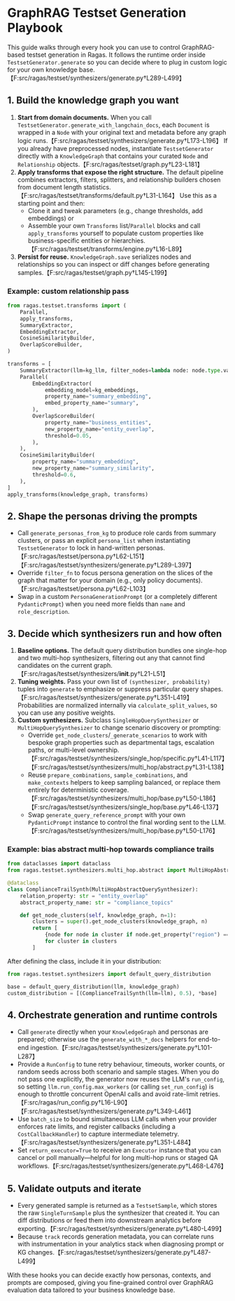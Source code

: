 # GraphRAG Testset Generation Playbook

This guide walks through every hook you can use to control GraphRAG-based testset generation in Ragas. It follows the runtime order inside `TestsetGenerator.generate` so you can decide where to plug in custom logic for your own knowledge base.【F:src/ragas/testset/synthesizers/generate.py†L289-L499】

## 1. Build the knowledge graph you want

1. **Start from domain documents.** When you call `TestsetGenerator.generate_with_langchain_docs`, each `Document` is wrapped in a `Node` with your original text and metadata before any graph logic runs.【F:src/ragas/testset/synthesizers/generate.py†L173-L196】 If you already have preprocessed nodes, instantiate `TestsetGenerator` directly with a `KnowledgeGraph` that contains your curated `Node` and `Relationship` objects.【F:src/ragas/testset/graph.py†L23-L181】
2. **Apply transforms that expose the right structure.** The default pipeline combines extractors, filters, splitters, and relationship builders chosen from document length statistics.【F:src/ragas/testset/transforms/default.py†L31-L164】 Use this as a starting point and then:
   - Clone it and tweak parameters (e.g., change thresholds, add embeddings) or
   - Assemble your own `Transforms` list/`Parallel` blocks and call `apply_transforms` yourself to populate custom properties like business-specific entities or hierarchies.【F:src/ragas/testset/transforms/engine.py†L16-L89】
3. **Persist for reuse.** `KnowledgeGraph.save` serializes nodes and relationships so you can inspect or diff changes before generating samples.【F:src/ragas/testset/graph.py†L145-L199】

### Example: custom relationship pass
```python
from ragas.testset.transforms import (
    Parallel,
    apply_transforms,
    SummaryExtractor,
    EmbeddingExtractor,
    CosineSimilarityBuilder,
    OverlapScoreBuilder,
)

transforms = [
    SummaryExtractor(llm=kg_llm, filter_nodes=lambda node: node.type.value == "document"),
    Parallel(
        EmbeddingExtractor(
            embedding_model=kg_embeddings,
            property_name="summary_embedding",
            embed_property_name="summary",
        ),
        OverlapScoreBuilder(
            property_name="business_entities",
            new_property_name="entity_overlap",
            threshold=0.05,
        ),
    ),
    CosineSimilarityBuilder(
        property_name="summary_embedding",
        new_property_name="summary_similarity",
        threshold=0.6,
    ),
]
apply_transforms(knowledge_graph, transforms)
```

## 2. Shape the personas driving the prompts

- Call `generate_personas_from_kg` to produce role cards from summary clusters, or pass an explicit `persona_list` when instantiating `TestsetGenerator` to lock in hand-written personas.【F:src/ragas/testset/persona.py†L62-L151】【F:src/ragas/testset/synthesizers/generate.py†L289-L397】
- Override `filter_fn` to focus persona generation on the slices of the graph that matter for your domain (e.g., only policy documents).【F:src/ragas/testset/persona.py†L62-L103】
- Swap in a custom `PersonaGenerationPrompt` (or a completely different `PydanticPrompt`) when you need more fields than `name` and `role_description`.

## 3. Decide which synthesizers run and how often

1. **Baseline options.** The default query distribution bundles one single-hop and two multi-hop synthesizers, filtering out any that cannot find candidates on the current graph.【F:src/ragas/testset/synthesizers/__init__.py†L21-L51】
2. **Tuning weights.** Pass your own list of `(synthesizer, probability)` tuples into `generate` to emphasize or suppress particular query shapes.【F:src/ragas/testset/synthesizers/generate.py†L351-L419】 Probabilities are normalized internally via `calculate_split_values`, so you can use any positive weights.
3. **Custom synthesizers.** Subclass `SingleHopQuerySynthesizer` or `MultiHopQuerySynthesizer` to change scenario discovery or prompting:
   - Override `get_node_clusters`/`_generate_scenarios` to work with bespoke graph properties such as departmental tags, escalation paths, or multi-level ownership.【F:src/ragas/testset/synthesizers/single_hop/specific.py†L41-L117】【F:src/ragas/testset/synthesizers/multi_hop/abstract.py†L31-L138】
   - Reuse `prepare_combinations`, `sample_combinations`, and `make_contexts` helpers to keep sampling balanced, or replace them entirely for deterministic coverage.【F:src/ragas/testset/synthesizers/multi_hop/base.py†L50-L186】【F:src/ragas/testset/synthesizers/single_hop/base.py†L46-L137】
   - Swap `generate_query_reference_prompt` with your own `PydanticPrompt` instance to control the final wording sent to the LLM.【F:src/ragas/testset/synthesizers/multi_hop/base.py†L50-L176】

### Example: bias abstract multi-hop towards compliance trails
```python
from dataclasses import dataclass
from ragas.testset.synthesizers.multi_hop.abstract import MultiHopAbstractQuerySynthesizer

@dataclass
class ComplianceTrailSynth(MultiHopAbstractQuerySynthesizer):
    relation_property: str = "entity_overlap"
    abstract_property_name: str = "compliance_topics"

    def get_node_clusters(self, knowledge_graph, n=1):
        clusters = super().get_node_clusters(knowledge_graph, n)
        return [
            {node for node in cluster if node.get_property("region") == "EU"}
            for cluster in clusters
        ]
```

After defining the class, include it in your distribution:
```python
from ragas.testset.synthesizers import default_query_distribution

base = default_query_distribution(llm, knowledge_graph)
custom_distribution = [(ComplianceTrailSynth(llm=llm), 0.5), *base]
```

## 4. Orchestrate generation and runtime controls

- Call `generate` directly when your `KnowledgeGraph` and personas are prepared; otherwise use the `generate_with_*_docs` helpers for end-to-end ingestion.【F:src/ragas/testset/synthesizers/generate.py†L101-L287】
- Provide a `RunConfig` to tune retry behaviour, timeouts, worker counts, or random seeds across both scenario and sample stages. When you do not pass one explicitly, the generator now reuses the LLM's `run_config`, so setting `llm.run_config.max_workers` (or calling `set_run_config`) is enough to throttle concurrent OpenAI calls and avoid rate-limit retries.【F:src/ragas/run_config.py†L16-L90】【F:src/ragas/testset/synthesizers/generate.py†L349-L461】
- Use `batch_size` to bound simultaneous LLM calls when your provider enforces rate limits, and register callbacks (including a `CostCallbackHandler`) to capture intermediate telemetry.【F:src/ragas/testset/synthesizers/generate.py†L351-L484】
- Set `return_executor=True` to receive an `Executor` instance that you can cancel or poll manually—helpful for long multi-hop runs or staged QA workflows.【F:src/ragas/testset/synthesizers/generate.py†L468-L476】

## 5. Validate outputs and iterate

- Every generated sample is returned as a `TestsetSample`, which stores the raw `SingleTurnSample` plus the synthesizer that created it. You can diff distributions or feed them into downstream analytics before exporting.【F:src/ragas/testset/synthesizers/generate.py†L480-L499】
- Because `track` records generation metadata, you can correlate runs with instrumentation in your analytics stack when diagnosing prompt or KG changes.【F:src/ragas/testset/synthesizers/generate.py†L487-L499】

With these hooks you can decide exactly how personas, contexts, and prompts are composed, giving you fine-grained control over GraphRAG evaluation data tailored to your business knowledge base.
